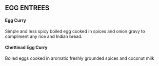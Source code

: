 ## EGG ENTREES
#### Egg Curry 
Simple and less spicy boiled egg cooked in spices and onion gravy to
compliment any rice and Indian bread.
#### Chettinad Egg Curry 
Boiled eggs cooked in aromatic freshly grounded spices and coconut milk
